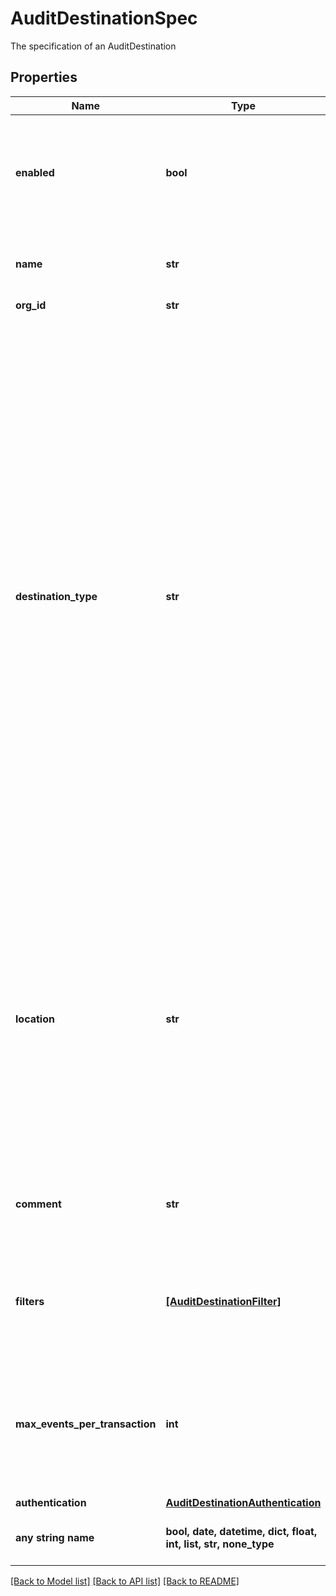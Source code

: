 # AuditDestinationSpec

The specification of an AuditDestination

## Properties
Name | Type | Description | Notes
------------ | ------------- | ------------- | -------------
**enabled** | **bool** | Whether to sent events to the AuditDestination at all. Setting &#x60;enabled&#x60; to &#x60;false&#x60; will direct all event sources to stop sending events to the AuditDestination.  | 
**name** | **str** | A descriptive name for the destination. This will be used in reporting and diagnostics.  | 
**org_id** | **str** | Unique identifier | 
**destination_type** | **str** | The type of the destination. This controls how events are sent to the destination. This can be set to the following values:  - &#x60;file&#x60;: A file destination. The url is the path to a file on disk where events will be logged. The log format is JSONL. The log file is rotated. Old rotations are placed in the same directory as the log file. - &#x60;webhook&#x60;: A webhook destination. The url is points to an http server which will accept POSTs of an    AuditWebhookEvent object. The server should respond with an HTTP 2XX return code on success. The   event should be handled as a transaction: either all events are processed, or none. An HTTP 429   in conjunction with a Retry-After header may be used to tell the audit agent to back off. An HTTP   400 will instruct the audit agent to discard all of the events.  | 
**location** | **str** | The location of the destination. The meaning of the location changes based on the destination type.  - &#x60;file&#x60;: A URL of the path to the file on the local system. The URL should be of the form &#x60;file:///path/to/file&#x60;.    On Windows this can be &#x60;/drive/path/to/file&#x60;.  If the path is relative (&#x60;file://./path/to/file&#x60;), the relative path is    rooted at the directory from which the evnet source is running.  | 
**comment** | **str** | A short comment describing the purpose of the destination. This is only used for informational purposes.  | 
**filters** | [**[AuditDestinationFilter]**](AuditDestinationFilter.md) | The list of filters controlling which events are sent to this destination. All filters must pass in order to send an event to this destination.  | 
**max_events_per_transaction** | **int** | The maximum number of events to emit to destination in one transaction. If unspecified, the value is unlimited. This can be useful if the destination (e.g. a webhook) has a maximum request size.  | [optional] 
**authentication** | [**AuditDestinationAuthentication**](AuditDestinationAuthentication.md) |  | [optional] 
**any string name** | **bool, date, datetime, dict, float, int, list, str, none_type** | any string name can be used but the value must be the correct type | [optional]

[[Back to Model list]](../README.md#documentation-for-models) [[Back to API list]](../README.md#documentation-for-api-endpoints) [[Back to README]](../README.md)


